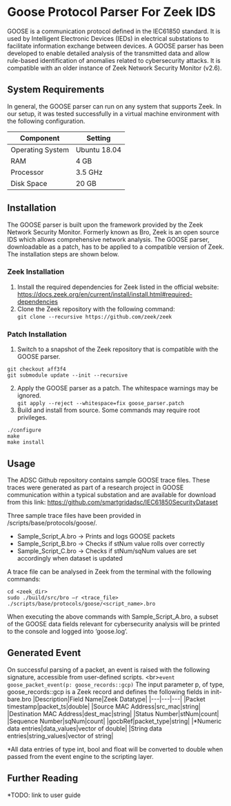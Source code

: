 # Goose Protocol Parser For Zeek IDS
GOOSE is a communication protocol defined in the IEC61850 standard. It is used by Intelligent Electronic Devices (IEDs) in electrical substations to facilitate information exchange between devices. A GOOSE parser has been developed to enable detailed analysis of the transmitted data and allow rule-based identification of anomalies related to cybersecurity attacks. It is compatible with an older instance of Zeek Network Security Monitor (v2.6).

## System Requirements
In general, the GOOSE parser can run on any system that supports Zeek. In our setup, it was tested successfully in a virtual machine environment with the following configuration.

|Component|Setting|
|---|---|
|Operating System|Ubuntu 18.04|
|RAM|4 GB|
|Processor|3.5 GHz|
|Disk Space|20 GB|

## Installation
The GOOSE parser is built upon the framework provided by the Zeek Network Security Monitor. Formerly known as Bro, Zeek is an open source IDS which allows comprehensive network analysis. The GOOSE parser, downloadable as a patch, has to be applied to a compatible version of Zeek. The installation steps are shown below.

### Zeek Installation
1.	Install the required dependencies for Zeek listed in the official website:
https://docs.zeek.org/en/current/install/install.html#required-dependencies
2.	Clone the Zeek repository with the following command:
<br/>`git clone --recursive https://github.com/zeek/zeek`

### Patch Installation
1.	Switch to a snapshot of the Zeek repository that is compatible with the GOOSE parser.
```cd <zeek_dir>/
git checkout aff3f4
git submodule update --init --recursive
```
2.	Apply the GOOSE parser as a patch. The whitespace warnings may be ignored.
<br/>`git apply --reject --whitespace=fix goose_parser.patch`
3.	Build and install from source. Some commands may require root privileges.
```
./configure
make
make install
```

## Usage
The ADSC Github repository contains sample GOOSE trace files. These traces were generated as part of a research project in GOOSE communication within a typical substation and are available for download from this link: https://github.com/smartgridadsc/IEC61850SecurityDataset

Three sample trace files have been provided in /scripts/base/protocols/goose/.
- Sample_Script_A.bro -> Prints and logs GOOSE packets
- Sample_Script_B.bro -> Checks if stNum value rolls over correctly
- Sample_Script_C.bro -> Checks if stNum/sqNum values are set accordingly when dataset is updated

A trace file can be analysed in Zeek from the terminal with the following commands:
```
cd <zeek_dir>
sudo ./build/src/bro –r <trace_file> ./scripts/base/protocols/goose/<script_name>.bro
```
When executing the above commands with Sample_Script_A.bro, a subset of the GOOSE data fields relevant for cybersecurity analysis will be printed to the console and logged into ‘goose.log’.

## Generated Event
On successful parsing of a packet, an event is raised with the following signature, accessible from user-defined scripts.
<br\>`event goose_packet_event(p: goose_records::gcp)`
The input parameter p, of type, goose_records::gcp is a Zeek record and defines the following fields in init-bare.bro
|Description|Field Name|Zeek Datatype|
|---|---|---|
|Packet timestamp|packet_ts|double|
|Source MAC Address|src_mac|string|
|Destination MAC Address|dest_mac|string|
|Status Number|stNum|count|
|Sequence Number|sqNum|count|
|gocbRef|packet_type|string|
|*Numeric data entries|data_values|vector of double|
|String data entries|string_values|vector of string|

*All data entries of type int, bool and float will be converted to double when passed from the event engine to the scripting layer.

## Further Reading
*TODO: link to user guide
